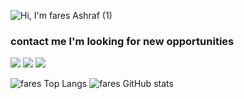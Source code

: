 ![Hi, I'm fares Ashraf (1)](https://user-images.githubusercontent.com/37639594/119805724-cb243980-bee1-11eb-9664-07d9a1d3750f.gif)

### contact me I'm looking for new opportunities
[![](https://img.shields.io/badge/Twitter-1DA1F2?style=for-the-badge&logo=twitter&logoColor=white)](https://twitter.com/Fares09301164) [![](https://img.shields.io/badge/LinkedIn-0077B5?style=for-the-badge&logo=linkedin&logoColor=white)](https://www.linkedin.com/in/faresashraf/)
[![](Gmail)](ashraffares090@gmail.com)



![fares Top Langs](https://github-readme-stats.vercel.app/api/top-langs/?username=ashraffares&theme=dracula)
![fares GitHub stats](https://github-readme-stats.vercel.app/api?username=ashraffares)

